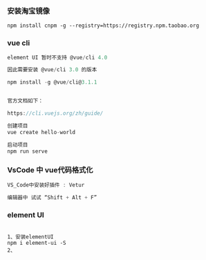 ### 安装淘宝镜像

```
npm install cnpm -g --registry=https://registry.npm.taobao.org
```

### vue cli

```js
element UI 暂时不支持 @vue/cli 4.0

因此需要安装 @vue/cli 3.0 的版本

npm install -g @vue/cli@3.1.1


官方文档如下：

https://cli.vuejs.org/zh/guide/

创建项目
vue create hello-world

启动项目
npm run serve

```

### VsCode 中 vue代码格式化 

```javascript
VS_Code中安装好插件 : Vetur

编辑器中 试试 “Shift + Alt + F”
```

### element UI

```

1、安装elementUI
npm i element-ui -S
2、
```





